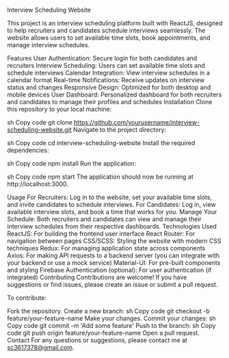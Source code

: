 Interview Scheduling Website


This project is an interview scheduling platform built with ReactJS, designed to help recruiters and candidates schedule interviews seamlessly. The website allows users to set available time slots, book appointments, and manage interview schedules.

Features
User Authentication: Secure login for both candidates and recruiters
Interview Scheduling: Users can set available time slots and schedule interviews
Calendar Integration: View interview schedules in a calendar format
Real-time Notifications: Receive updates on interview status and changes
Responsive Design: Optimized for both desktop and mobile devices
User Dashboard: Personalized dashboard for both recruiters and candidates to manage their profiles and schedules
Installation
Clone this repository to your local machine:

sh
Copy code
git clone https://github.com/yourusername/interview-scheduling-website.git
Navigate to the project directory:

sh
Copy code
cd interview-scheduling-website
Install the required dependencies:

sh
Copy code
npm install
Run the application:

sh
Copy code
npm start
The application should now be running at http://localhost:3000.

Usage
For Recruiters: Log in to the website, set your available time slots, and invite candidates to schedule interviews.
For Candidates: Log in, view available interview slots, and book a time that works for you.
Manage Your Schedule: Both recruiters and candidates can view and manage their interview schedules from their respective dashboards.
Technologies Used
ReactJS: For building the frontend user interface
React Router: For navigation between pages
CSS/SCSS: Styling the website with modern CSS techniques
Redux: For managing application state across components
Axios: For making API requests to a backend server (you can integrate with your backend or use a mock service)
Material-UI: For pre-built components and styling
Firebase Authentication (optional): For user authentication (if integrated)
Contributing
Contributions are welcome! If you have suggestions or find issues, please create an issue or submit a pull request.

To contribute:

Fork the repository.
Create a new branch:
sh
Copy code
git checkout -b feature/your-feature-name
Make your changes.
Commit your changes:
sh
Copy code
git commit -m 'Add some feature'
Push to the branch:
sh
Copy code
git push origin feature/your-feature-name
Open a pull request.
Contact
For any questions or suggestions, please contact me at sc3617378@gmail.com.
